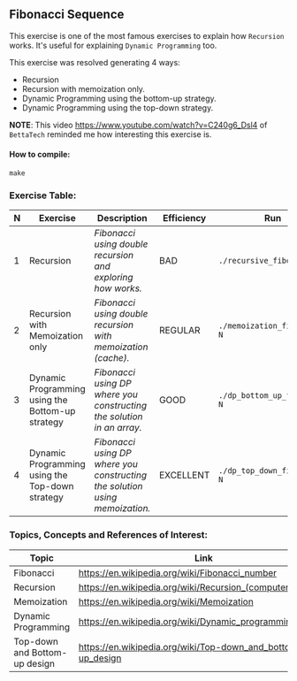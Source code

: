 ## Fibonacci Sequence

This exercise is one of the most famous exercises to explain how `Recursion` works.
It's useful for explaining `Dynamic Programming` too.

This exercise was resolved generating 4 ways:
- Recursion
- Recursion with memoization only.
- Dynamic Programming using the bottom-up strategy.
- Dynamic Programming using the top-down strategy.

**NOTE**:
This video https://www.youtube.com/watch?v=C240g6_Dsl4 of `BettaTech` reminded me how interesting this exercise is.

#### How to compile:
```shell
make
```

### Exercise Table:
| N   | Exercise                                         | Description                                                                 | Efficiency | Run                          |
|-----|--------------------------------------------------|-----------------------------------------------------------------------------|------------|------------------------------|
| 1   | Recursion                                        | *Fibonacci using double recursion and exploring how works.*                 | BAD        | `./recursive_fibonacci N`    |
| 2   | Recursion with Memoization only                  | *Fibonacci using double recursion with memoization (cache).*                | REGULAR    | `./memoization_fibonacci N`  |
| 3   | Dynamic Programming using the Bottom-up strategy | *Fibonacci using DP where you constructing the solution in an array.*       | GOOD       | `./dp_bottom_up_fibonacci N` |
| 4   | Dynamic Programming using the Top-down strategy  | *Fibonacci using DP where you constructing the solution using memoization.* | EXCELLENT  | `./dp_top_down_fibonacci N`  |

### Topics, Concepts and References of Interest:
| Topic                         | Link                                                        |
|-------------------------------|-------------------------------------------------------------|
| Fibonacci                     | https://en.wikipedia.org/wiki/Fibonacci_number              |
| Recursion                     | https://en.wikipedia.org/wiki/Recursion_(computer_science)  |
| Memoization                   | https://en.wikipedia.org/wiki/Memoization                   |
| Dynamic Programming           | https://en.wikipedia.org/wiki/Dynamic_programming           |
| Top-down and Bottom-up design | https://en.wikipedia.org/wiki/Top-down_and_bottom-up_design |
